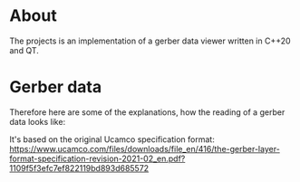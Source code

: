 # About
The projects is an implementation of a gerber data viewer written in C++20 and QT.

# Gerber data 
Therefore here are some of the explanations, how the reading of a gerber data looks like:

It's based on the original Ucamco specification format:
https://www.ucamco.com/files/downloads/file_en/416/the-gerber-layer-format-specification-revision-2021-02_en.pdf?1109f5f3efc7ef822119bd893d685572
